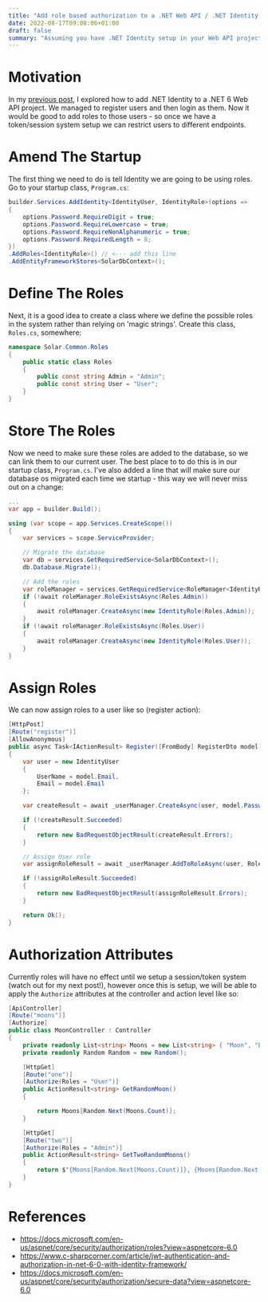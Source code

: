 ```yaml
---
title: "Add role based authorization to a .NET Web API / .NET Identity project"
date: 2022-08-17T09:08:06+01:00
draft: false
summary: "Assuming you have .NET Identity setup in your Web API project, let's now add assign roles to our users to authorize them on different endpoints"
---
```


# Motivation

In my [previous post](/posts/add-dotnet-identity-to-web-api), I explored how to add .NET Identity to a .NET 6 Web API project. We managed to register users and then login as them. Now it would be good to add roles to those users - so once we have a token/session system setup we can restrict users to different endpoints.

# Amend The Startup

The first thing we need to do is tell Identity we are going to be using roles. Go to your startup class, `Program.cs`:

```csharp
builder.Services.AddIdentity<IdentityUser, IdentityRole>(options =>
{
    options.Password.RequireDigit = true;
    options.Password.RequireLowercase = true;
    options.Password.RequireNonAlphanumeric = true;
    options.Password.RequiredLength = 8;
})
.AddRoles<IdentityRole>() // <--- add this line
.AddEntityFrameworkStores<SolarDbContext>();
```

# Define The Roles

Next, it is a good idea to create a class where we define the possible roles in the system rather than relying on 'magic strings'. Create this class, `Roles.cs`, somewhere:

```csharp
namespace Solar.Common.Roles
{
    public static class Roles
    {
        public const string Admin = "Admin";
        public const string User = "User";
    }
}
```

# Store The Roles

Now we need to make sure these roles are added to the database, so we can link them to our current user. The best place to to do this is in our startup class, `Program.cs`. I've also added a line that will make sure our database os migrated each time we startup - this way we will never miss out on a change:

```csharp
...
var app = builder.Build();

using (var scope = app.Services.CreateScope())
{
    var services = scope.ServiceProvider;

    // Migrate the database
    var db = services.GetRequiredService<SolarDbContext>();
    db.Database.Migrate();

    // Add the roles
    var roleManager = services.GetRequiredService<RoleManager<IdentityRole>>();
    if (!await roleManager.RoleExistsAsync(Roles.Admin))
    {
        await roleManager.CreateAsync(new IdentityRole(Roles.Admin));
    }
    if (!await roleManager.RoleExistsAsync(Roles.User))
    {
        await roleManager.CreateAsync(new IdentityRole(Roles.User));
    }
}
```

# Assign Roles

We can now assign roles to a user like so (register action):

```csharp
[HttpPost]
[Route("register")]
[AllowAnonymous]
public async Task<IActionResult> Register([FromBody] RegisterDto model)
{
    var user = new IdentityUser
    {
        UserName = model.Email,
        Email = model.Email
    };

    var createResult = await _userManager.CreateAsync(user, model.Password);

    if (!createResult.Succeeded)
    {
        return new BadRequestObjectResult(createResult.Errors);
    }

    // Assign User role
    var assignRoleResult = await _userManager.AddToRoleAsync(user, Roles.User);

    if (!assignRoleResult.Succeeded)
    {
        return new BadRequestObjectResult(assignRoleResult.Errors);
    }

    return Ok();
}
```

# Authorization Attributes

Currently roles will have no effect until we setup a session/token system (watch out for my next post!), however once this is setup, we will be able to apply the `Authorize` attributes at the controller and action level like so:

```csharp
[ApiController]
[Route("moons")]
[Authorize]
public class MoonController : Controller
{
    private readonly List<string> Moons = new List<string> { "Moon", "Europa", "Titan", "Ganymede", "Milmas", "Hyperion", "Dione", "Kiviuq" };
    private readonly Random Random = new Random();

    [HttpGet]
    [Route("one")]
    [Authorize(Roles = "User")]
    public ActionResult<string> GetRandomMoon()
    {

        return Moons[Random.Next(Moons.Count)];
    }

    [HttpGet]
    [Route("two")]
    [Authorize(Roles = "Admin")]
    public ActionResult<string> GetTwoRandomMoons()
    {
        return $"{Moons[Random.Next(Moons.Count)]}, {Moons[Random.Next(Moons.Count)]}";
    }
}
```

# References

- https://docs.microsoft.com/en-us/aspnet/core/security/authorization/roles?view=aspnetcore-6.0
- https://www.c-sharpcorner.com/article/jwt-authentication-and-authorization-in-net-6-0-with-identity-framework/
- https://docs.microsoft.com/en-us/aspnet/core/security/authorization/secure-data?view=aspnetcore-6.0
